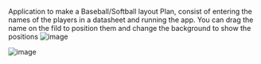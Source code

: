 Application to make a Baseball/Softball layout Plan, consist of entering the names of the players in a datasheet and running the app.
You can drag the name on the fild to position them and change the background to show the positions
![image](https://github.com/NATRIST-0/Softball_Layout_Plan_App/assets/167151443/2ef65ce1-26da-4b02-a7a4-a797a584bac0)



![image](https://github.com/NATRIST-0/Softball_Layout_Plan_App/assets/167151443/6e131532-8a1e-4dd0-accd-628f217887d5)
